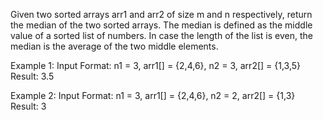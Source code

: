 Given two sorted arrays arr1 and arr2 of size m and n respectively, return the median of the two sorted arrays. The median is defined as the middle value of a sorted list of numbers. In case the length of the list is even, the median is the average of the two middle elements.

Example 1:
Input Format:
 n1 = 3, arr1[] = {2,4,6}, n2 = 3, arr2[] = {1,3,5}
Result:
 3.5


 Example 2:
Input Format:
 n1 = 3, arr1[] = {2,4,6}, n2 = 2, arr2[] = {1,3}
Result:
 3